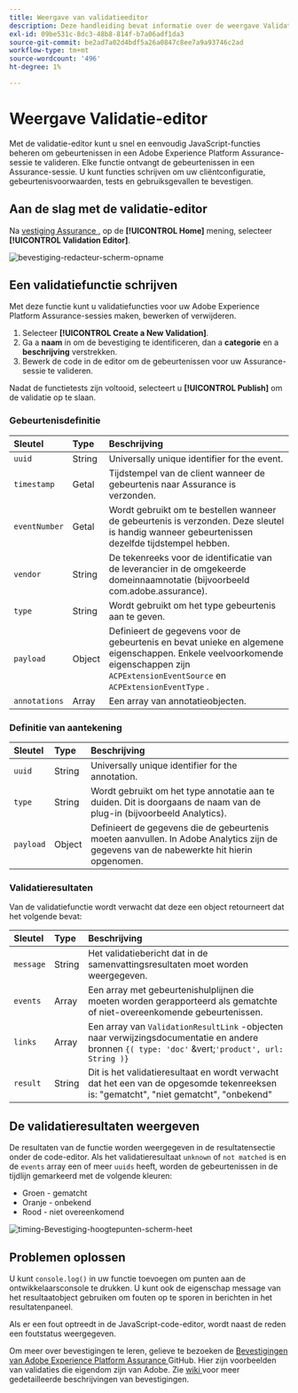 ```yaml
---
title: Weergave van validatieeditor
description: Deze handleiding bevat informatie over de weergave Validatie-editor in Adobe Experience Platform Assurance.
exl-id: 09be531c-8dc3-48b8-814f-b7a06adf1da3
source-git-commit: be2ad7a02d4bdf5a26a0847c8ee7a9a93746c2ad
workflow-type: tm+mt
source-wordcount: '496'
ht-degree: 1%

---
```


# Weergave Validatie-editor

Met de validatie-editor kunt u snel en eenvoudig JavaScript-functies beheren om gebeurtenissen in een Adobe Experience Platform Assurance-sessie te valideren. Elke functie ontvangt de gebeurtenissen in een Assurance-sessie. U kunt functies schrijven om uw cliëntconfiguratie, gebeurtenisvoorwaarden, tests en gebruiksgevallen te bevestigen.

## Aan de slag met de validatie-editor

Na [ vestiging Assurance ](../tutorials/implement-assurance.md), op de **[!UICONTROL Home]** mening, selecteer **[!UICONTROL Validation Editor]**.

![ bevestiging-redacteur-scherm-opname ](https://user-images.githubusercontent.com/6597105/198680074-f548a646-6f2f-4a65-82fd-0f1687d869bf.png)

## Een validatiefunctie schrijven

Met deze functie kunt u validatiefuncties voor uw Adobe Experience Platform Assurance-sessies maken, bewerken of verwijderen.

1. Selecteer **[!UICONTROL Create a New Validation]**.
2. Ga a **naam** in om de bevestiging te identificeren, dan a **categorie** en a **beschrijving** verstrekken.
3. Bewerk de code in de editor om de gebeurtenissen voor uw Assurance-sessie te valideren.

Nadat de functietests zijn voltooid, selecteert u **[!UICONTROL Publish]** om de validatie op te slaan.

### Gebeurtenisdefinitie

| Sleutel | Type | Beschrijving |
| :--- | :--- | :--- |
| `uuid` | String | Universally unique identifier for the event. |
| `timestamp` | Getal | Tijdstempel van de client wanneer de gebeurtenis naar Assurance is verzonden. |
| `eventNumber` | Getal | Wordt gebruikt om te bestellen wanneer de gebeurtenis is verzonden. Deze sleutel is handig wanneer gebeurtenissen dezelfde tijdstempel hebben. |
| `vendor` | String | De tekenreeks voor de identificatie van de leverancier in de omgekeerde domeinnaamnotatie (bijvoorbeeld com.adobe.assurance). |
| `type` | String | Wordt gebruikt om het type gebeurtenis aan te geven. |
| `payload` | Object | Definieert de gegevens voor de gebeurtenis en bevat unieke en algemene eigenschappen. Enkele veelvoorkomende eigenschappen zijn `ACPExtensionEventSource` en `ACPExtensionEventType` . |
| `annotations` | Array | Een array van annotatieobjecten. |

### Definitie van aantekening

| Sleutel | Type | Beschrijving |
| :--- | :--- | :--- |
| `uuid` | String | Universally unique identifier for the annotation. |
| `type` | String | Wordt gebruikt om het type annotatie aan te duiden. Dit is doorgaans de naam van de plug-in (bijvoorbeeld Analytics). |
| `payload` | Object | Definieert de gegevens die de gebeurtenis moeten aanvullen. In Adobe Analytics zijn de gegevens van de nabewerkte hit hierin opgenomen. |

### Validatieresultaten

Van de validatiefunctie wordt verwacht dat deze een object retourneert dat het volgende bevat:

| Sleutel | Type | Beschrijving |
| :--- | :--- | :--- |
| `message` | String | Het validatiebericht dat in de samenvattingsresultaten moet worden weergegeven. |
| `events` | Array | Een array met gebeurtenishulplijnen die moeten worden gerapporteerd als gematchte of niet-overeenkomende gebeurtenissen. |
| `links` | Array | Een array van `ValidationResultLink` -objecten naar verwijzingsdocumentatie en andere bronnen `{( type: 'doc'` &amp;vert;`'product', url: String )}` |
| `result` | String | Dit is het validatieresultaat en wordt verwacht dat het een van de opgesomde tekenreeksen is: &quot;gematcht&quot;, &quot;niet gematcht&quot;, &quot;onbekend&quot; |

## De validatieresultaten weergeven

De resultaten van de functie worden weergegeven in de resultatensectie onder de code-editor. Als het validatieresultaat `unknown` of `not matched` is en de `events` array een of meer `uuids` heeft, worden de gebeurtenissen in de tijdlijn gemarkeerd met de volgende kleuren:

* Groen - gematcht
* Oranje - onbekend
* Rood - niet overeenkomend

![ timing-Bevestiging-hoogtepunten-scherm-heet ](https://user-images.githubusercontent.com/6597105/198681412-93d10a5a-3212-4e85-850a-aeaf5caf0521.png)

## Problemen oplossen

U kunt `console.log()` in uw functie toevoegen om punten aan de ontwikkelaarsconsole te drukken. U kunt ook de eigenschap message van het resultaatobject gebruiken om fouten op te sporen in berichten in het resultatenpaneel.

Als er een fout optreedt in de JavaScript-code-editor, wordt naast de reden een foutstatus weergegeven.

Om meer over bevestigingen te leren, gelieve te bezoeken de [ Bevestigingen van Adobe Experience Platform Assurance ](https://github.com/adobe/griffon-validation-plugins) GitHub. Hier zijn voorbeelden van validaties die eigendom zijn van Adobe. Zie [ wiki ](https://github.com/adobe/griffon-validation-plugins/wiki) voor meer gedetailleerde beschrijvingen van bevestigingen.
